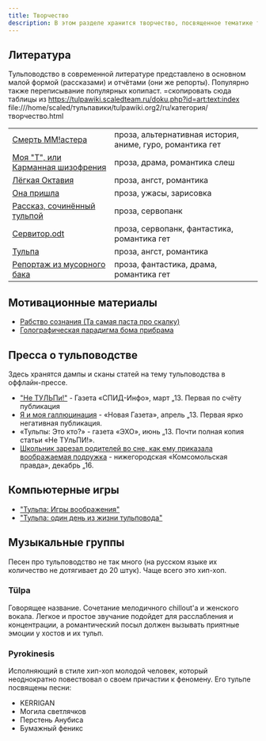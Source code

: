 ```yaml
---
title: Творчество
description: В этом разделе хранится творчество, посвященное тематике тульповодства.
---
```


## Литература
Тульповодство в современной литературе представлено в основном малой формой (рассказами) и отчётами (они же репорты). Популярно также переписывание популярных копипаст.
=скопировать сюда таблицы из https://tulpawiki.scaledteam.ru/doku.php?id=art:text:index
file:///home/scaled/тульпавики/tulpawiki.org2/ru/категория/творчество.html 

|||
|---|---|
|[Смерть ММ!астера](/creativity/смерть_мастера) 	| 	проза, альтернативная история, аниме, гуро, романтика гет|
|[Моя "Т", или Карманная шизофрения](/creativity/moyat) 	| 	проза, драма, романтика слеш|
|[Лёгкая Октавия](/creativity/light_octavia) 	| 	проза, ангст, романтика|
|[Она пришла](/creativity/onaprishla) 	| 	проза, ужасы, зарисовка|
|[Рассказ, сочинённый тульпой](/creativity/рассказ_сочинённый_тульпой) 	| 	проза, сервопанк|
|[Сервитор.odt](/creativity/servitor_odt) 	| 	проза, сервопанк, фантастика, романтика гет|
|[Тульпа](/creativity/tulpa_story) 	| 	проза, ангст, романтика|
|[Репортаж из мусорного бака](/creativity/репортаж_из_мусорного_бака) 	| 	проза, фантастика, драма, романтика гет|


## Мотивационные материалы
* [Рабство сознания (Та самая паста про скалку)](/creativity/рабство_сознания_паста_про_скалку)
* [Голографическая парадигма бома прибрама](/creativity/голографическая_парадигма_бома_прибрама)

## Пресса о тульповодстве
Здесь хранятся дампы и сканы статей на тему тульповодства в оффлайн-прессе.
* ["Не ТУЛЬПи!"](/creativity/не_тульпи) - Газета «СПИД-Инфо», март „13. Первая по счёту публикация 
* [Я и моя галлюцинация](/creativity/я_и_моя_галлюцинация) - «Новая Газета», апрель „13. Первая ярко негативная публикация. 
* «Тульпы: Это кто?» - газета «ЭХО», июнь „13. Почти полная копия статьи «Не ТУльПИ!».
* [Школьник зарезал родителей во сне, как ему приказала воображаемая подружка](/creativity/lownovgorodscrazyscholar) - нижегородская «Комсомольская правда», декабрь „16.

## Компьютерные игры
* ["Тульпа: Игры воображения"](/creativity/tulpa_imagination_games)
* ["Тульпа: один день из жизни тульповода"](/creativity/tulpa_a_day_in_the_life)

## Музыкальные группы
Песен про тульповодство не так много (на русском языке их количество не дотягивает до 20 штук). Чаще всего это хип-хоп.

### Tülpa
Говорящее название. Сочетание мелодичного chillout'а и женского вокала. Легкое и простое звучание подойдет для расслабления и концентрации, а романтический посыл должен вызывать приятные эмоции у хостов и их тульп.

### Pyrokinesis
Исполняющий в стиле хип-хоп молодой человек, который неоднократно повествовал о своем причастии к феномену. Его тульпе посвящены песни:
* KERRIGAN
* Могила светлячков
* Перстень Анубиса
* Бумажный феникс
